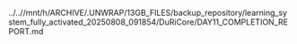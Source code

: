 ../..//mnt/h/ARCHIVE/.UNWRAP/13GB_FILES/backup_repository/learning_system_fully_activated_20250808_091854/DuRiCore/DAY11_COMPLETION_REPORT.md